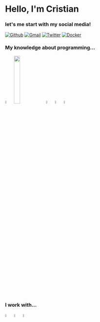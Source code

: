 # Hello, I'm Cristian
### let's me start with my social media!
[![Github](https://img.shields.io/badge/-Github-000?style=flat&logo=Github&logoColor=white)](https://github.com/Cristian0901) [![Gmail](https://img.shields.io/badge/-Gmail-c14438?style=flat&logo=gmail&logoColor=white)](mailto:crislgf1@gmail.com) [![Twitter](https://img.shields.io/badge/-Twitter-1d9bf0?style=flat&logo=twitter&logoColor=white)](https://twitter.com/Cristian090107) [![Docker](https://img.shields.io/badge/-Docker-002c66?style=flat&logo=docker&logoColor=white)](https://twitter.com/Cristian090107)

### My knowledge about programming...
<code><img width="5%" src="https://www.vectorlogo.zone/logos/python/python-icon.svg"></code> <code><img width="20%" src="https://upload.vectorlogo.zone/logos/javascript/images/239ec8a4-163e-4792-83b6-3f6d96911757.svg"></code> <code><img width="5%" src="https://www.vectorlogo.zone/logos/w3_css/w3_css-icon.svg"></code> <code><img width="5%" src="https://www.vectorlogo.zone/logos/w3_html5/w3_html5-icon.svg"></code>  <code><img width="5%" src="https://www.vectorlogo.zone/logos/git-scm/git-scm-icon.svg"></code>

### I work with...
<code><img width="5%" src="https://www.vectorlogo.zone/logos/github/github-icon.svg"></code> <code><img width="5%" src="https://www.vectorlogo.zone/logos/gitkraken/gitkraken-icon.svg"></code> <code><img width="5%" src="https://www.vectorlogo.zone/logos/visualstudio_code/visualstudio_code-icon.svg"></code> 
